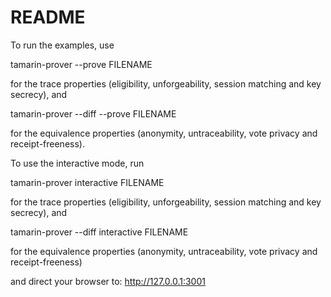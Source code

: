 README
======

To run the examples, use

tamarin-prover --prove FILENAME

for the trace properties (eligibility, unforgeability, session matching and key secrecy), and

tamarin-prover --diff --prove FILENAME

for the equivalence properties (anonymity, untraceability, vote privacy and receipt-freeness).

To use the interactive mode, run

tamarin-prover interactive FILENAME

for the trace properties (eligibility, unforgeability, session matching and key secrecy), and

tamarin-prover --diff interactive FILENAME

for the equivalence properties (anonymity, untraceability, vote privacy and receipt-freeness)

and direct your browser to: http://127.0.0.1:3001
